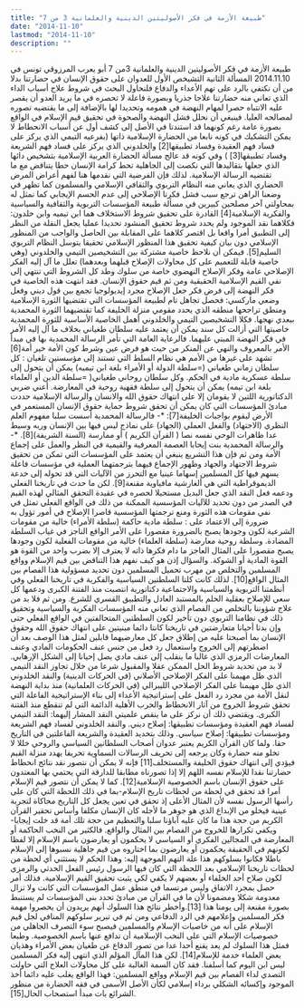 ```yaml
---
title: "طبيعة الأزمة في فكر الأصوليتين الدينية والعلمانية 3 من 7"
date: "2014-11-10"
lastmod: "2014-11-10"
description: ""
---
```

طبيعة الأزمة في فكر الأصوليتين الدينية والعلمانية 3من 7 أبو يعرب المرزوقي تونس في 2014.11.10 المسألة الثانية التشيخص الأول للعدوان على حقوق الإنسان في حضارتنا بدلا من أن نكتفي بالرد على تهم الأعداء والدفاع فلنحاول البحث في شروط علاج أسباب الداء الذي تعاني منه حضارتنا علاجا جذريا وبصورة فاعلة لا تحصره في ما يريد العدو أن يقصر عليه الانتباه حصرا لمهام النهضة في همومه وتحديدا لها بالإضافة إلى ما يقتضيه تصوره لمصالحه العليا. فينبغي أن نحلل فشل النهضة والصحوة في تحقيق قيم الإسلام في الواقع بصورة عامة رغم كونهما قد استندتا في الأصل إلى كشف أول عن أسباب الانحطاط لا يمكن التشكيك في كونه نابعا من الحضارة الإسلامية ذاتها (بفرعيه التيمي الذي يركز على فساد فهم العقيدة وفساد تطبيقها[2] والخلدوني الذي يركز على فساد فهم الشريعة وفساد تطبيقها[3] ) وفي كونه قد عالج مسألة الحضارة العربية الإسلامية بتشخيص دائها الذي جعلها بتقاليدها التي نكصت إلى الجاهلية تحط كرامة الإنسان حطا يتناقض مع ما تقتضيه الرسالة الإسلامية. لذلك فإن الفرضية التي نقدمها هنا لفهم أعراض المرض الحضاري الذي يعاني منه النظام التربوي والثقافي الإسلامي والمسلمون كما تظهر في وضعنا الراهن ترجع سبب فشل فكرنا الإصلاحي إلى عدم الحسم الإيجابي كما نمثل له بمحاولتي آخر مصلحين كبيرين في مسألة طبيعة المؤسسات التربوية والثقافية والسياسية والفكرية الإسلامية[4] القادرة على تحقيق شروط الاستخلاف هما ابن تيميه وابن خلدون: فكلاهما نقد الموجود ولم يحدد شروط تحقيق المنشود تحديدا عمليا يجعل النقلة من النظر إلى التطبيق أمرا واقعا بل اقتصر كلاهما على المقابلة بين الحاصل والواجب من المنظور الإسلامي دون بيان كيفية تحقيق هذا المنظور الإسلامي تحقيقا يتوسل النظام التربوي السليم[5]. فيمكن أن نلاحظ خاصية مشتركة بين التشخيصين التيمي والخلدوني (وهي خاصية قابلة للتعميم على كل محاولات الإصلاح قبلهما وبعدهما) تعلل ما آل إليه الفكر الإصلاحي عامة وفكر الإصلاح النهضوي خاصة من سلوك وطد كل الشروط التي تنتهي إلى نفي القيم الإسلامية الحقيقية ومن ثم قيم حقوق الإنسان. فقد انتهت هذه الخاصية في فكر النهضة إلى فرض فكر جعل الإصلاح مجرد إيديولوجيا تجمع بين قول ديني وفعل وضعي ماركسي: فحصل تجاهل تام لطبيعة المؤسسات التي تقتضيها الثورة الإسلامية ومنطق تراجحها منطقه الذي يحدد مقومي منزلة الخليفة كما تقتضيهما الثورة المحمدية ببعدي نهجها. فكلا التشخيصين التيمي والخلدوني أهمل الخاصية الأساسية للثورة المحمدية خاصيتها التي أزالت كل سند يمكن أن يعتمد عليه سلطان طغياني بخلاف ما آل إليه الأمر في فكر النهضة المبني عليهما. فالرعاية العامة التي تأمر الرسالة المحمدية بها في مبدأ الأمر بالمعروف والنهي عن المنكر من حيث هو فرض عين وشرط كون الأمة خير أمة[6] تشهد على غيرها من الأمم هي نظام السلط التي تستند إلى مؤسستين تلغيان : كل سلطان زماني طغياني (=سلطة الدولة أو الأمراء بلغة ابن تيميه) يمكن أن يتحول إلى سلطة عسكرية مادية في الحكم. وكل سلطان روحاني طغياني( =سلطة الدين أو العلماء بلغة ابن تيمه) يمكن أن يتحول إلى سلطة فقهية روحية في المعارضة. أعني ضربي الدكتاتورية اللتين لا يقومان إلا على انتهاك حقوق الله والانسان والرسالة الإسلامية حددت مبادئ المؤسسات التي كان يمكن أن تحقق شروط حماية حقوق الإنسان المستعمر في الأرض ليقوم بواجبات الخليفة[7]: \*- فالرسالة المحمدية أسست سلبا مفهوم العلم النظري (الاجتهاد) والفعل العملي (الجهاد) على نماذج ليس فيها بين الإنسان وربه وسيط عدا ظاهرات الوحي نفسه نصا ( القرآن الكريم ) أو ممارسة (السنة الشريفة)[8]. \*- والرسالة المحمدية بنت إيجابا العصمة المعرفية والقيمية في النظر والعمل على إجماع الأمة ومن ثم فإن هذا التشريع ينبغي أن يعتمد على المؤسسات التي تمكن من تحقيق شروط الاجتهاد والجهاد وظهور الإجماع فيهما بترجمتهما العملية في مؤسسات فاعلة يسهم فيها كل المسلمين إسهاما عينيا مع التحرز من الآليات التي قد تحوله إلى خدعة الديموقراطية التي هي ألغارشية مافياوية مقنعة[9]. لكن ما حدث في تاريخنا الفعلي ودعمه فعل النقد الذي جعل البديل مستحيلا لحصره في عقيدة التحقق المثالي لهذه القيم في الصدر من دون تحديد للآليات المؤسسية الممكنة من ذلك في الواقع الفعلي تمثل في نفي مقومات هذه الثورة ومنع ترجمتها المؤسسية قاصرا الإصلاح في أمور تؤول به ضرورة إلى الاعتماد على : سلطة مادية حاكمة (سلطة الأمراء) خالية من مقومات الشرعية لكون وجودها يصبح بالضرورة مقصورا على الأمر الواقع الناجز في غياب السلطة المضادة. وسلطة روحية معارضة (سلطة العلماء) خالية من مقومات الفعلية لكون وجودها يصبح مقصورا على المثال العاجز ما دام فكرها ذاته لا يعترف إلا بضرب واحد من القوة هو القوة المادية أو الشوكة. والسؤال إذن هو كيف نفهم هذا التناقض بين قيم الإسلام وواقع المسلمين والتخلص من مهرب تحميل المسلمين دون تحديد مسؤولية هذا الفصام بين المثال الواقع[10]. لذلك كانت كلتا السلطتين السياسية والفكرية في تاريخنا الفعلي وفي أنظمتنا التربوية والسياسية والاجتماعية دكتاتورية انتصبت منذ الفتنة الكبرى ودعمها كل سعي للإصلاح بعقلية الحلم بالمستبد العادل والتطبيق القسري للشرع. ومن ثم فلا بد من علاج شؤوننا بالتخلص من الفصام الذي تعاني منه المؤسسات الفكرية والسياسية وتحقيق ذلك في نظامنا التربوي دون تأخير لكون السلطتين المتحالفتين في الواقع الفعلي حتى وإن بدتا أحيانا متعارضتين في تاريخنا كانتا دائما مبنيتين على انتهاك حقوق الله وحقوق الإنسان بما أصبحتا عليه من إطلاق جعل كل معارضيهما قابلين لمثل هذا الوصف بعد أن اضطرتهم إلى الخروج واستعمال رد فعل من جنس عنف الحكومات المادي وعنف المعارضات الرمزي الذي غالبا ما ينقلب إلى عنف مادي يصل إحيانا إلى الشكل الإرهابي. لا بد من تحديد شروط الحل الممكن عقلا والمقبول شرعا من خلال تجاوز النقد التيمي الذي ظل مهيمنا على الفكر الإصلاحي الأصلاني (في الحركات الدينية) والنقد الخلدوني الذي ظل مهيمنا على الفكر الإصلاحي الليبرالي (في الحركات العلمانية) منذ بداية النهضة لنقل الأمة من مجرد رد الفعل على إستراتيجية الأعداء إلى بناء الإستراتيجية الفاعلة التي تحقق شروط الخروج من آثار الانحطاط والحرب الأهلية الدائمة التي لم تنقطع منذ الفتنة الكبرى. ويقتضي ذلك أن نركز على ما ينقص علميتي النقد المشار إليهما: النقد التيمي لفساد فهم العقيدة ومؤسسات تطبيقها: إصلاح ديني. والنقد الخلدوني لفساد فهم الشريعة ومؤسسات تطبيقها: إصلاح سياسي. وذلك بتحديد العقيدة والشريعة الفاعلتين في التاريخ حقا. ولما كان القرآن الكريم يعتبر عدوان أصحاب السلطانين السياسي والروحي خللا لا تخلو منه حضارة وكان يرجعه إلى تحريف الرسالات السماوية تحريفا يهدد منزلة القيم فيؤدي إلى انتهاك حقوق الخليفة والمستخلف[11] فإنه لا يمكن أن نتصور نقد نتائج انحطاط حضارتنا نقدا للإسلام نفسه اللهم إلا إذا تصورناه مطابقا للدارقة التي يحتمي بها المعتدون على حقوق الإنسان باسم الخصوصية الإسلامية[12]. كما لا يمكن أن نتصور قيم الإسلام أمرا قد تحقق في لحظة من لحظات تاريخ الإسلام-بما في ذلك اللحظة التي كان على رأسها الرسول نفسه لأن المثال الأعلى إذ تحقق في تعين يجعل كل التاريخ محاكاة لتجربة عينية فيخلو من الإبداع الذي هو جوهر ما لأجله كان الإنسان مكلفا وأساس تحقير القرآن الكريم من حجة هذا ما كان عليه آباؤنا سلبا والتعظيم من حجة تلك أمة قد خلت إيجابا- ويكفي تكرارها للخروج من الفصام بين المثال والواقع. فالكثير من النخب الحاكمة أو المعارضة في المجالين الفكري أو السياسي لا يحكمون أو يعارضون باسم الإسلام إلا لفظا لكونهم في الحقيقة يحكمون أو يعارضون بما اختاروه من قيم جاهلية نسبوها إلى الإسلام باطلا فكانوا بسلوكهم هذا علة التهم الموجهة إليه: وهذا الحكم لا يستثني أي لحظة من لحظات تاريخنا الإسلامي بعد اللحظة التي كان فيها الرسول رئيس الفعل الحدثي والرمزي لكون صلاح أحد الخلفاء أو بعضهم لا يكفي لكي يثبت تحقيق القيم الإسلامية. فذلك أمر حصل بمجرد الاتفاق وليس مرتسما في منطق عمل المؤسسات التي كانت ولا تزال معدومة شكلا ومضمونا لأن ما في القرآن من مبادئ تحدد بنى المؤسسات لم يستنبط بصورة مقنعة إلى يومنا هذا [13].وأخطر نتائج هذا السلوك أنهم يريدون أن يحصروا مهمة فكر المسلمين وإعلامهم في الرد الدفاعي ومن ثم في تبرير سلوكهم المنافي لجل قيم الإسلام على أنه من خاصيات الإسلام والمسلمين فيصبح سوء التصرف الجاهلي من خصوصيات الإسلام التي على النخب الإسلامية أن تدافع عنها باسم الخصوصية. وطبعا فمثل هذا السلوك لم يعد يقنع أحدا عدا من تصور الدفاع عن طغيان بعض الأمراء وهذيان بعض العلماء خدمة للإسلام[14]. لكن هذا المآل المؤلم الذي انتهى إليه فكر المسلمين ليس ابن اليوم كما أسلفنا. فقد كان السمة الغالبة على كل محاولات العلاج التي حاولت التصدي لداء الفصام بين قيم الإسلام وواقع المسلمين: فهذا الواقع يغلب عليه دائما أخذ الموجود وإكسائه الشكلي برداء إسلامي لكأن الأصل الأسمى في فقه الحضارة من منظور الشرائع بات مبدأ استصحاب الحال[15].

###